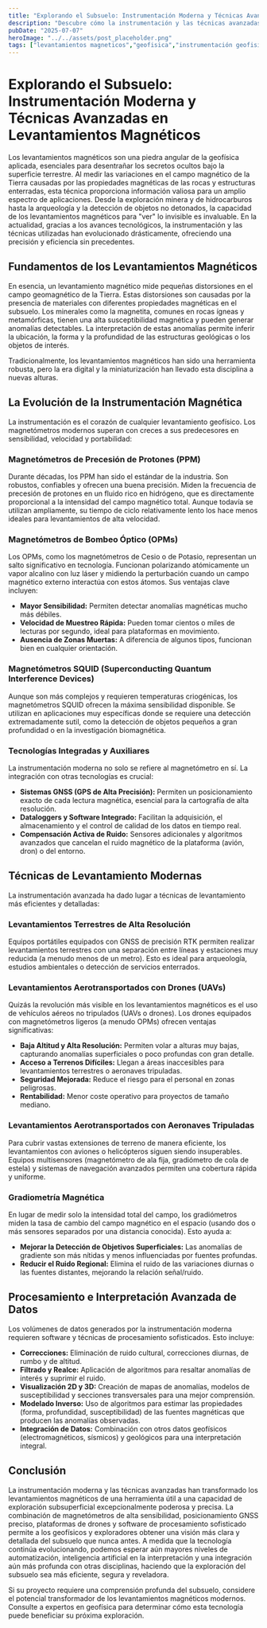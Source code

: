 ```yaml
---
title: "Explorando el Subsuelo: Instrumentación Moderna y Técnicas Avanzadas en Levantamientos Magnéticos"
description: "Descubre cómo la instrumentación y las técnicas avanzadas están revolucionando los levantamientos magnéticos, permitiendo una exploración subsuperficial más precisa y eficiente para diversas aplicaciones."
pubDate: "2025-07-07"
heroImage: "../../assets/post_placeholder.png"
tags: ["levantamientos magneticos","geofisica","instrumentación geofisica"]
---
```



# Explorando el Subsuelo: Instrumentación Moderna y Técnicas Avanzadas en Levantamientos Magnéticos

Los levantamientos magnéticos son una piedra angular de la geofísica aplicada, esenciales para desentrañar los secretos ocultos bajo la superficie terrestre. Al medir las variaciones en el campo magnético de la Tierra causadas por las propiedades magnéticas de las rocas y estructuras enterradas, esta técnica proporciona información valiosa para un amplio espectro de aplicaciones. Desde la exploración minera y de hidrocarburos hasta la arqueología y la detección de objetos no detonados, la capacidad de los levantamientos magnéticos para "ver" lo invisible es invaluable. En la actualidad, gracias a los avances tecnológicos, la instrumentación y las técnicas utilizadas han evolucionado drásticamente, ofreciendo una precisión y eficiencia sin precedentes.

## Fundamentos de los Levantamientos Magnéticos

En esencia, un levantamiento magnético mide pequeñas distorsiones en el campo geomagnético de la Tierra. Estas distorsiones son causadas por la presencia de materiales con diferentes propiedades magnéticas en el subsuelo. Los minerales como la magnetita, comunes en rocas ígneas y metamórficas, tienen una alta susceptibilidad magnética y pueden generar anomalías detectables. La interpretación de estas anomalías permite inferir la ubicación, la forma y la profundidad de las estructuras geológicas o los objetos de interés.

Tradicionalmente, los levantamientos magnéticos han sido una herramienta robusta, pero la era digital y la miniaturización han llevado esta disciplina a nuevas alturas.

## La Evolución de la Instrumentación Magnética

La instrumentación es el corazón de cualquier levantamiento geofísico. Los magnetómetros modernos superan con creces a sus predecesores en sensibilidad, velocidad y portabilidad:

### Magnetómetros de Precesión de Protones (PPM)

Durante décadas, los PPM han sido el estándar de la industria. Son robustos, confiables y ofrecen una buena precisión. Miden la frecuencia de precesión de protones en un fluido rico en hidrógeno, que es directamente proporcional a la intensidad del campo magnético total. Aunque todavía se utilizan ampliamente, su tiempo de ciclo relativamente lento los hace menos ideales para levantamientos de alta velocidad.

### Magnetómetros de Bombeo Óptico (OPMs)

Los OPMs, como los magnetómetros de Cesio o de Potasio, representan un salto significativo en tecnología. Funcionan polarizando atómicamente un vapor alcalino con luz láser y midiendo la perturbación cuando un campo magnético externo interactúa con estos átomos. Sus ventajas clave incluyen:

*   **Mayor Sensibilidad:** Permiten detectar anomalías magnéticas mucho más débiles.
*   **Velocidad de Muestreo Rápida:** Pueden tomar cientos o miles de lecturas por segundo, ideal para plataformas en movimiento.
*   **Ausencia de Zonas Muertas:** A diferencia de algunos tipos, funcionan bien en cualquier orientación.

### Magnetómetros SQUID (Superconducting Quantum Interference Devices)

Aunque son más complejos y requieren temperaturas criogénicas, los magnetómetros SQUID ofrecen la máxima sensibilidad disponible. Se utilizan en aplicaciones muy específicas donde se requiere una detección extremadamente sutil, como la detección de objetos pequeños a gran profundidad o en la investigación biomagnética.

### Tecnologías Integradas y Auxiliares

La instrumentación moderna no solo se refiere al magnetómetro en sí. La integración con otras tecnologías es crucial:

*   **Sistemas GNSS (GPS de Alta Precisión):** Permiten un posicionamiento exacto de cada lectura magnética, esencial para la cartografía de alta resolución.
*   **Dataloggers y Software Integrado:** Facilitan la adquisición, el almacenamiento y el control de calidad de los datos en tiempo real.
*   **Compensación Activa de Ruido:** Sensores adicionales y algoritmos avanzados que cancelan el ruido magnético de la plataforma (avión, dron) o del entorno.

## Técnicas de Levantamiento Modernas

La instrumentación avanzada ha dado lugar a técnicas de levantamiento más eficientes y detalladas:

### Levantamientos Terrestres de Alta Resolución

Equipos portátiles equipados con GNSS de precisión RTK permiten realizar levantamientos terrestres con una separación entre líneas y estaciones muy reducida (a menudo menos de un metro). Esto es ideal para arqueología, estudios ambientales o detección de servicios enterrados.

### Levantamientos Aerotransportados con Drones (UAVs)

Quizás la revolución más visible en los levantamientos magnéticos es el uso de vehículos aéreos no tripulados (UAVs o drones). Los drones equipados con magnetómetros ligeros (a menudo OPMs) ofrecen ventajas significativas:

*   **Baja Altitud y Alta Resolución:** Permiten volar a alturas muy bajas, capturando anomalías superficiales o poco profundas con gran detalle.
*   **Acceso a Terrenos Difíciles:** Llegan a áreas inaccesibles para levantamientos terrestres o aeronaves tripuladas.
*   **Seguridad Mejorada:** Reduce el riesgo para el personal en zonas peligrosas.
*   **Rentabilidad:** Menor coste operativo para proyectos de tamaño mediano.

### Levantamientos Aerotransportados con Aeronaves Tripuladas

Para cubrir vastas extensiones de terreno de manera eficiente, los levantamientos con aviones o helicópteros siguen siendo insuperables. Equipos multisensores (magnetómetro de ala fija, gradiómetro de cola de estela) y sistemas de navegación avanzados permiten una cobertura rápida y uniforme.

### Gradiometría Magnética

En lugar de medir solo la intensidad total del campo, los gradiómetros miden la tasa de cambio del campo magnético en el espacio (usando dos o más sensores separados por una distancia conocida). Esto ayuda a:

*   **Mejorar la Detección de Objetivos Superficiales:** Las anomalías de gradiente son más nítidas y menos influenciadas por fuentes profundas.
*   **Reducir el Ruido Regional:** Elimina el ruido de las variaciones diurnas o las fuentes distantes, mejorando la relación señal/ruido.

## Procesamiento e Interpretación Avanzada de Datos

Los volúmenes de datos generados por la instrumentación moderna requieren software y técnicas de procesamiento sofisticados. Esto incluye:

*   **Correcciones:** Eliminación de ruido cultural, correcciones diurnas, de rumbo y de altitud.
*   **Filtrado y Realce:** Aplicación de algoritmos para resaltar anomalías de interés y suprimir el ruido.
*   **Visualización 2D y 3D:** Creación de mapas de anomalías, modelos de susceptibilidad y secciones transversales para una mejor comprensión.
*   **Modelado Inverso:** Uso de algoritmos para estimar las propiedades (forma, profundidad, susceptibilidad) de las fuentes magnéticas que producen las anomalías observadas.
*   **Integración de Datos:** Combinación con otros datos geofísicos (electromagnéticos, sísmicos) y geológicos para una interpretación integral.

## Conclusión

La instrumentación moderna y las técnicas avanzadas han transformado los levantamientos magnéticos de una herramienta útil a una capacidad de exploración subsuperficial excepcionalmente poderosa y precisa. La combinación de magnetómetros de alta sensibilidad, posicionamiento GNSS preciso, plataformas de drones y software de procesamiento sofisticado permite a los geofísicos y exploradores obtener una visión más clara y detallada del subsuelo que nunca antes. A medida que la tecnología continúa evolucionando, podemos esperar aún mayores niveles de automatización, inteligencia artificial en la interpretación y una integración aún más profunda con otras disciplinas, haciendo que la exploración del subsuelo sea más eficiente, segura y reveladora.

Si su proyecto requiere una comprensión profunda del subsuelo, considere el potencial transformador de los levantamientos magnéticos modernos. Consulte a expertos en geofísica para determinar cómo esta tecnología puede beneficiar su próxima exploración. 

